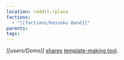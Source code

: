 ```yaml
---
location: reddit-rplace
factions:
  - "[[factions/Kessoku Band]]"
parents: 
tags: 
---
```

*[[users/Domo]]* [shares](https://discord.com/channels/1093664259273130084/1131230952119615600/1131430338745348189) [template-making tool](https://charity.pxls.space/tutorial).
